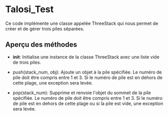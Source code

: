 # Talosi_Test

Ce code implémente une classe appelée ThreeStack qui nous permet de créer et de gérer trois piles séparées.

## Aperçu des méthodes 
  -  __init__: Initialise une instance de la classe ThreeStack avec une liste vide de trois piles.
  
  - push(stack_num, obj): Ajoute un objet à la pile spécifiée. Le numéro de pile doit être compris entre 1 et 3. Si le numéro de pile est en dehors de cette plage, une exception sera levée.
  - pop(stack_num): Supprime et renvoie l'objet du sommet de la pile spécifiée. Le numéro de pile doit être compris entre 1 et 3. Si le numéro de pile est en dehors de cette plage ou si la pile est vide, une exception sera levée.
